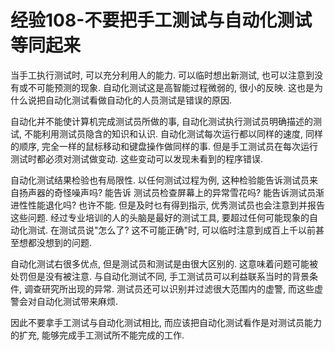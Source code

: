 # 经验108-不要把手工测试与自动化测试等同起来

当手工执行测试时, 可以充分利用人的能力. 可以临时想出新测试, 也可以注意到没有或不可能预测的现象. 自动化测试这是高智能过程微弱的, 很小的反映. 这也是为什么说把自动化测试看做自动化的人员测试是错误的原因. 

自动化并不能使计算机完成测试员所做的事, 自动化测试执行测试员明确描述的测试, 不能利用测试员隐含的知识和认识. 自动化测试每次运行都以同样的速度, 同样的顺序, 完全一样的鼠标移动和键盘操作做同样的事. 但是手工测试员在每次运行测试时都必须对测试做变动. 这些变动可以发现未看到的程序错误. 

自动化测试结果检验也有局限性. 以任何测试过程为例, 这种检验能告诉测试员来自扬声器的奇怪噪声吗? 能告诉 测试员检查屏幕上的异常雪花吗? 能告诉测试员渐进性性能退化吗? 也许不能. 但是及时乜有得到指示, 优秀测试员也会注意到并报告这些问题. 经过专业培训的人的头脑是最好的测试工具, 要超过任何可能现象的自动化测试. 在测试员说"怎么了? 这不可能正确"时, 可以临时注意到成百上千以前甚至想都没想到的问题.

自动化测试右很多优点, 但是测试员和测试是由很大区别的. 这意味着问题可能被处罚但是没有被注意. 与自动化测试不同, 手工测试员可以利益联系当时的背景条件, 调查研究所出现的异常. 测试员还可以识别并过滤很大范围内的虚警, 而这些虚警会对自动化测试带来麻烦.

因此不要拿手工测试与自动化测试相比, 而应该把自动化测试看作是对测试员能力的扩充, 能够完成手工测试所不能完成的工作. 

